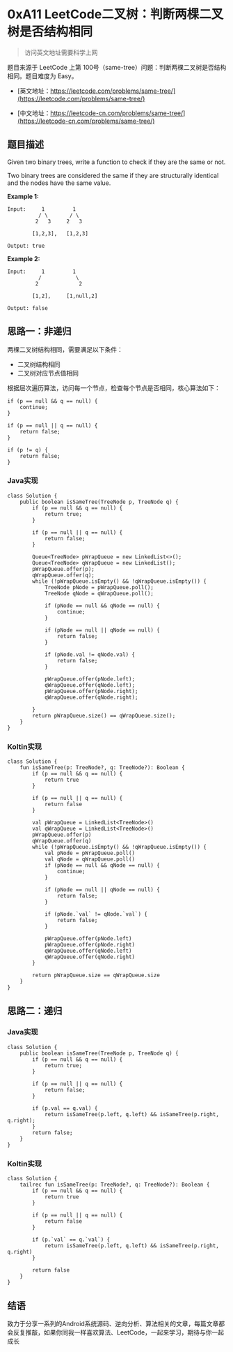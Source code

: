 # 0xA11 LeetCode二叉树：判断两棵二叉树是否结构相同

> 访问英文地址需要科学上网

题目来源于 LeetCode 上第 100号（same-tree）问题：判断两棵二叉树是否结构相同。题目难度为 Easy。

* [英文地址：https://leetcode.com/problems/same-tree/](https://leetcode.com/problems/same-tree/)

* [中文地址：https://leetcode-cn.com/problems/same-tree/](https://leetcode-cn.com/problems/same-tree/)

## 题目描述

Given two binary trees, write a function to check if they are the same or not.

Two binary trees are considered the same if they are structurally identical and the nodes have the same value.

**Example 1:**

```
Input:     1         1
          / \       / \
         2   3     2   3

        [1,2,3],   [1,2,3]

Output: true
```

**Example 2:**

```
Input:     1         1
          /           \
         2             2

        [1,2],     [1,null,2]

Output: false
```

## 思路一：非递归

两棵二叉树结构相同，需要满足以下条件：

* 二叉树结构相同
* 二叉树对应节点值相同

根据层次遍历算法，访问每一个节点，检查每个节点是否相同，核心算法如下：

```
if (p == null && q == null) {
    continue;
}

if (p == null || q == null) {
    return false;
}

if (p != q) {
    return false;
}
```

### Java实现

```
class Solution {
    public boolean isSameTree(TreeNode p, TreeNode q) {
        if (p == null && q == null) {
            return true;
        }

        if (p == null || q == null) {
            return false;
        }

        Queue<TreeNode> pWrapQueue = new LinkedList<>();
        Queue<TreeNode> qWrapQueue = new LinkedList();
        pWrapQueue.offer(p);
        qWrapQueue.offer(q);
        while (!pWrapQueue.isEmpty() && !qWrapQueue.isEmpty()) {
            TreeNode pNode = pWrapQueue.poll();
            TreeNode qNode = qWrapQueue.poll();

            if (pNode == null && qNode == null) {
                continue;
            }

            if (pNode == null || qNode == null) {
                return false;
            }

            if (pNode.val != qNode.val) {
                return false;
            }

            pWrapQueue.offer(pNode.left);
            qWrapQueue.offer(qNode.left);
            pWrapQueue.offer(pNode.right);
            qWrapQueue.offer(qNode.right);

        }
        return pWrapQueue.size() == qWrapQueue.size();
    }
}
```

### Koltin实现

```
class Solution {
    fun isSameTree(p: TreeNode?, q: TreeNode?): Boolean {
        if (p == null && q == null) {
            return true
        }

        if (p == null || q == null) {
            return false
        }

        val pWrapQueue = LinkedList<TreeNode>()
        val qWrapQueue = LinkedList<TreeNode>()
        pWrapQueue.offer(p)
        qWrapQueue.offer(q)
        while (!pWrapQueue.isEmpty() && !qWrapQueue.isEmpty()) {
            val pNode = pWrapQueue.poll()
            val qNode = qWrapQueue.poll()
            if (pNode == null && qNode == null) {
                continue;
            }

            if (pNode == null || qNode == null) {
                return false;
            }

            if (pNode.`val` != qNode.`val`) {
                return false;
            }

            pWrapQueue.offer(pNode.left)
            pWrapQueue.offer(pNode.right)
            qWrapQueue.offer(qNode.left)
            qWrapQueue.offer(qNode.right)
        }

        return pWrapQueue.size == qWrapQueue.size
    }
}
```

## 思路二：递归


### Java实现

```
class Solution {
    public boolean isSameTree(TreeNode p, TreeNode q) {
        if (p == null && q == null) {
            return true;
        }

        if (p == null || q == null) {
            return false;
        }

        if (p.val == q.val) {
            return isSameTree(p.left, q.left) && isSameTree(p.right, q.right);
        }
        return false;
    }
}
```

### Koltin实现

```
class Solution {
    tailrec fun isSameTree(p: TreeNode?, q: TreeNode?): Boolean {
        if (p == null && q == null) {
            return true
        }

        if (p == null || q == null) {
            return false
        }

        if (p.`val` == q.`val`) {
            return isSameTree(p.left, q.left) && isSameTree(p.right, q.right)
        }

        return false
    }
}
```


## 结语

致力于分享一系列的Android系统源码、逆向分析、算法相关的文章，每篇文章都会反复推敲，如果你同我一样喜欢算法、LeetCode，一起来学习，期待与你一起成长

